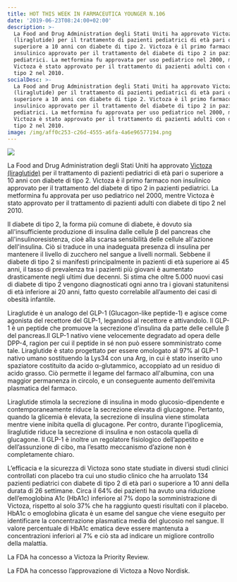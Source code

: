 ```yaml
---
title: HOT THIS WEEK IN FARMACEUTICA YOUNGER N.106
date: '2019-06-23T08:24:00+02:00'
description: >-
  La Food and Drug Administration degli Stati Uniti ha approvato Victoza
  (liraglutide) per il trattamento di pazienti pediatrici di età pari o
  superiore a 10 anni con diabete di tipo 2. Victoza è il primo farmaco non
  insulinico approvato per il trattamento del diabete di tipo 2 in pazienti
  pediatrici. La metformina fu approvata per uso pediatrico nel 2000, mentre
  Victoza è stato approvato per il trattamento di pazienti adulti con diabete di
  tipo 2 nel 2010.
socialDesc: >-
  La Food and Drug Administration degli Stati Uniti ha approvato Victoza
  (liraglutide) per il trattamento di pazienti pediatrici di età pari o
  superiore a 10 anni con diabete di tipo 2. Victoza è il primo farmaco non
  insulinico approvato per il trattamento del diabete di tipo 2 in pazienti
  pediatrici. La metformina fu approvata per uso pediatrico nel 2000, mentre
  Victoza è stato approvato per il trattamento di pazienti adulti con diabete di
  tipo 2 nel 2010.
image: /img/aff0c253-c26d-4555-a6fa-4a6e96577194.png
---
```

![](/img/aff0c253-c26d-4555-a6fa-4a6e96577194.png)

La Food and Drug Administration degli Stati Uniti ha approvato [Victoza (liraglutide)](https://www.fda.gov/news-events/press-announcements/fda-approves-new-treatment-pediatric-patients-type-2-diabetes) per il trattamento di pazienti pediatrici di età pari o superiore a 10 anni con diabete di tipo 2. Victoza è il primo farmaco non insulinico approvato per il trattamento del diabete di tipo 2 in pazienti pediatrici. La metformina fu approvata per uso pediatrico nel 2000, mentre Victoza è stato approvato per il trattamento di pazienti adulti con diabete di tipo 2 nel 2010.

Il diabete di tipo 2, la forma più comune di diabete, è dovuto sia all'insufficiente produzione di insulina dalle cellule β del pancreas che all'insulinoresistenza, cioè alla scarsa sensibilità delle cellule all'azione dell'insulina. Ciò si traduce in una inadeguata presenza di insulina per mantenere il livello di zucchero nel sangue a livelli normali. Sebbene il diabete di tipo 2 si manifesti principalmente in pazienti di età superiore ai 45 anni, il tasso di prevalenza tra i pazienti più giovani è aumentato drasticamente negli ultimi due decenni. Si stima che oltre 5.000 nuovi casi di diabete di tipo 2 vengono diagnosticati ogni anno tra i giovani statunitensi di età inferiore ai 20 anni, fatto questo correlabile all’aumento dei casi di obesità infantile. 

Liraglutide è un analogo del GLP-1 (Glucagon-like peptide-1) e agisce come agonista del recettore del GLP-1, legandosi al recettore e attivandolo. Il GLP-1 è un peptide che promuove la secrezione d’insulina da parte delle cellule β del pancreas.Il GLP-1 nativo viene velocemente degradato ad opera delle DPP-4, ragion per cui il peptide in sé non può essere somministrato come tale. Liraglutide è stato progettato per essere omologato al 97% al GLP-1 nativo umano sostituendo la Lys34 con una Arg, in cui è stato inserito uno spaziatore costituito da acido α-glutammico, accoppiato ad un residuo di acido grasso. Ciò permette il legame del farmaco all'albumina, con una maggior permanenza in circolo, e un conseguente aumento dell’emivita plasmatica del farmaco.

Liraglutide stimola la secrezione di insulina in modo glucosio-dipendente e contemporaneamente riduce la secrezione elevata di glucagone. Pertanto, quando la glicemia è elevata, la secrezione di insulina viene stimolata mentre viene inibita quella di glucagone. Per contro, durante l’ipoglicemia, liraglutide riduce la secrezione di insulina e non ostacola quella di glucagone. Il GLP-1 è inoltre un regolatore fisiologico dell’appetito e dell’assunzione di cibo, ma l’esatto meccanismo d’azione non è completamente chiaro. 

L’efficacia e la sicurezza di Victoza sono state studiate in diversi studi clinici controllati con placebo tra cui uno studio clinico che ha arruolato 134 pazienti pediatrici con diabete di tipo 2 di età pari o superiore a 10 anni della durata di 26 settimane. Circa il 64% dei pazienti ha avuto una riduzione dell’emoglobina A1c (HbA1c) inferiore al 7% dopo la somministrazione di Victoza, rispetto al solo 37% che ha raggiunto questi risultati con il placebo. HbA1c o emoglobina glicata è un esame del sangue che viene eseguito per identificare la concentrazione plasmatica media del glucosio nel sangue. Il valore percentuale di HbA1c ematica deve essere mantenuta a concentrazioni inferiori al 7% e ciò sta ad indicare un migliore controllo della malattia.

La FDA ha concesso a Victoza la Priority Review.

La FDA ha concesso l’approvazione di Victoza a Novo Nordisk.
